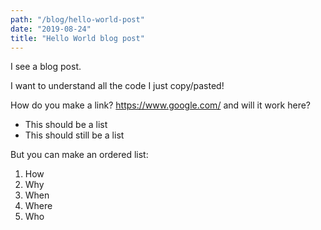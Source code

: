 ```yaml
---
path: "/blog/hello-world-post"
date: "2019-08-24"
title: "Hello World blog post"
---
```

I see a blog post.

I want to understand all the code I just copy/pasted!

How do you make a link? https://www.google.com/ and will it work here?

- This should be a list
- This should still be a list

But you can make an ordered list:

1. How
2. Why
3. When
4. Where
5. Who